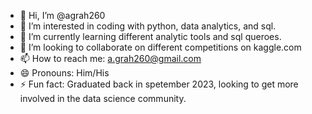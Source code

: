 - 👋 Hi, I’m @agrah260
- 👀 I’m interested in coding with python, data analytics, and sql.
- 🌱 I’m currently learning different analytic tools and sql queroes.
- 💞️ I’m looking to collaborate on different competitions on kaggle.com
- 📫 How to reach me: a.grah260@gmail.com
- 😄 Pronouns: Him/His
- ⚡ Fun fact: Graduated back in spetember 2023, looking to get more involved in the data science community.

<!---
agrah260/agrah260 is a ✨ special ✨ repository because its `README.md` (this file) appears on your GitHub profile.
You can click the Preview link to take a look at your changes.
--->

